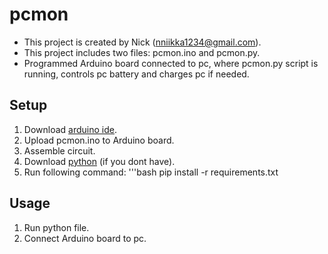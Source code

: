 # pcmon
* This project is created by Nick (nniikka1234@gmail.com).
* This project includes two files: pcmon.ino and pcmon.py.
* Programmed Arduino board connected to pc, where pcmon.py script is running, controls pc battery and charges pc if needed.

## Setup

1. Download [arduino ide](https://www.arduino.cc/en/software).
2. Upload pcmon.ino to Arduino board.
3. Assemble circuit.
4. Download [python](https://www.python.org/downloads/) (if you dont have).
5. Run following command:
'''bash
pip install -r requirements.txt

## Usage

1. Run python file.
2. Connect Arduino board to pc.
